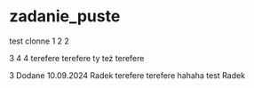 # zadanie_puste

test clonne
1
2
2

3
4
4
terefere 
terefere 
ty też terefere

3 Dodane 10.09.2024
Radek 
terefere
terefere
hahaha
test Radek


